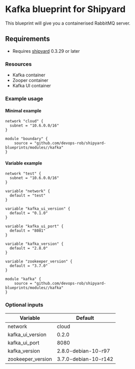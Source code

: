 # Kafka blueprint for Shipyard

This blueprint will give you a containerised RabbitMQ server.

## Requirements

- Requires [shipyard](https://shipyard.run/) 0.3.29 or later

### Resources

- Kafka container
- Zooper container
- Kafka UI container

### Example usage

#### Minimal example

```hcl
network "cloud" {
  subnet = "10.6.0.0/16"
}

module "boundary" {
    source = "github.com/devops-rob/shipyard-blueprints/modules//kafka"
}
```

#### Variable example

```hcl
network "test" {
  subnet = "10.6.0.0/16"
}

variable "network" {
  default = "test"
}

variable "kafka_ui_version" {
  default = "0.1.0"
}

variable "kafka_ui_port" {
  default = "8081"
}

variable "kafka_version" {
  default = "2.8.0"
}

variable "zookeeper_version" {
  default = "3.7.0"
}

module "kafka" {
    source = "github.com/devops-rob/shipyard-blueprints/modules//kafka"
}
```

### Optional inputs

| Variable | Default |
| -------- | ------- |
| network  | cloud   |
| kafka_ui_version | 0.2.0 |
| kafka_ui_port | 8080 |
| kafka_version | 2.8.0-debian-10-r97 |
| zookeeper_version | 3.7.0-debian-10-r142 |

